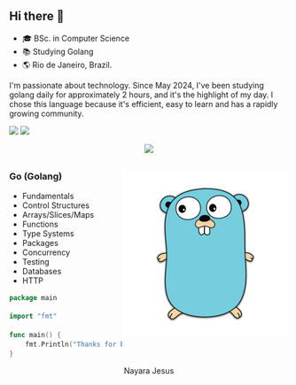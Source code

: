 ## Hi there 👋 

- 🎓 BSc. in Computer Science
- 📚 Studying Golang 
- 🌎 Rio de Janeiro, Brazil.

<p>I'm passionate about technology. Since May 2024, I've been studying golang daily for approximately 2 hours, and it's the highlight of my day. I chose this language because it's efficient, easy to learn and has a rapidly growing community.</p>

<div> 
    <a href="https://www.linkedin.com" target="_blank"><img src="https://img.shields.io/badge/-LinkedIn-%230077B5?style=for-the-badge&logo=linkedin&logoColor=white" target="_blank"></a> 
  <a href="https://instagram.com/" target="_blank"><img src="https://img.shields.io/badge/-Instagram-%23E4405F?style=for-the-badge&logo=instagram&logoColor=white" target="_blank"></a>

</div>

<p align="center">
  <a href="https://skillicons.dev">
    <img src="https://skillicons.dev/icons?i=go,vscode,git,github" />
  </a>
</p>

  ##

<img align="right" alt="Code Girl image" src="./golang.png"  width="300px"/>

### Go (Golang)
- Fundamentals
- Control Structures
- Arrays/Slices/Maps
- Functions
- Type Systems
- Packages
- Concurrency
- Testing
- Databases
- HTTP

<div align="left">
  
```go
package main

import "fmt"

func main() {
    fmt.Println("Thanks for being here!")
}
```

<div align="center"> Nayara Jesus </div>

<!--
nayara-jesus/nayara-jesus
-->
